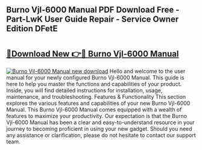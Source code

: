 ## Burno Vjl-6000 Manual PDF Download Free - Part-LwK User Guide Repair - Service Owner Edition DFetE

# <h2><a href="http://bc14330.oget.top/?id=Burno+Vjl-6000+Manual">🔗Download New 👉🔴 Burno Vjl-6000 Manual</a></h2>

[![Burno Vjl-6000 Manual new download](https://i.imgur.com/5g1atiW.png)](http://bc14330.oget.top/?id=Burno+Vjl-6000+Manual)
Hello and welcome to the user manual for your newly configured Burno Vjl-6000 Manual. This guide is here to help you master the functions and capabilities of your product. Inside, you will find detailed instructions for installation, usage, maintenance, and troubleshooting. Features & Functionality This section explores the various features and capabilities of your new Burno Vjl-6000 Manual. This Burno Vjl-6000 Manual comes equipped with a wealth of features to maximize your productivity. Our expectation is that the Burno Vjl-6000 Manual has been a clear and easy-to-understand resource in your journey to becoming proficient in using your new gadget. Should you need any assistance or clarification, please do not hesitate to contact our support team.

